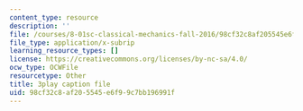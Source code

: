 ```yaml
---
content_type: resource
description: ''
file: /courses/8-01sc-classical-mechanics-fall-2016/98cf32c8af205545e6f99c7bb196991f_NiCMMn12CIs.srt
file_type: application/x-subrip
learning_resource_types: []
license: https://creativecommons.org/licenses/by-nc-sa/4.0/
ocw_type: OCWFile
resourcetype: Other
title: 3play caption file
uid: 98cf32c8-af20-5545-e6f9-9c7bb196991f
---
```

